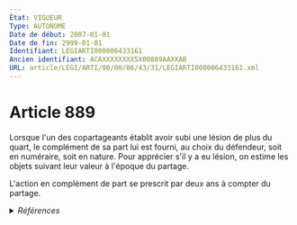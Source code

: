 ```yaml
---
État: VIGUEUR
Type: AUTONOME
Date de début: 2007-01-01
Date de fin: 2999-01-01
Identifiant: LEGIARTI000006433161
Ancien identifiant: ACAXXXXXXXX5X00889AAXXAB
URL: article/LEGI/ARTI/00/00/06/43/31/LEGIARTI000006433161.xml
---
```


<h1>Article 889</h1>

Lorsque l'un des copartageants établit avoir subi une lésion de plus du quart,
le complément de sa part lui est fourni, au choix du défendeur, soit en
numéraire, soit en nature. Pour apprécier s'il y a eu lésion, on estime les
objets suivant leur valeur à l'époque du partage.<br />

L'action en complément de part se prescrit par deux ans à compter du partage.


<details>
  <summary><em>Références</em></summary>

  <h2>Articles faisant référence à l'article</h2>
  
  <ul>
    <li>
      <a href="https://legal.tricoteuses.fr//redirection/LEGIARTI000006284837?vers=git&vers=legifrance">LOI n° 2006-728 du 23 juin 2006 portant réforme des successions et des libéralités - article 3 ENTIEREMENT_MODIF</a> MODIFICATION cible
    </li>
    <li>
      <a href="https://legal.tricoteuses.fr//redirection/LEGIARTI000006284842?vers=git&vers=legifrance">LOI n° 2006-728 du 23 juin 2006 portant réforme des successions et des libéralités - article 8 ENTIEREMENT_MODIF</a> MODIFICATION cible
    </li>
  </ul>
  
  <h2>Références faites par l'article</h2>
  
  <ul>
    <li>
      CODIFICATION source Loi 1803-04-19
    </li>
    <li>
      2006-06-23 MODIFICATION source <a href="https://legal.tricoteuses.fr//redirection/LEGIARTI000006284837?vers=git&vers=legifrance">LOI n° 2006-728 du 23 juin 2006 portant réforme des successions et des libéralités - article 3 ENTIEREMENT_MODIF</a>
    </li>
    <li>
      2006-06-23 MODIFICATION source <a href="https://legal.tricoteuses.fr//redirection/LEGIARTI000006284842?vers=git&vers=legifrance">LOI n° 2006-728 du 23 juin 2006 portant réforme des successions et des libéralités - article 8 ENTIEREMENT_MODIF</a>
    </li>
  </ul>
</details>
